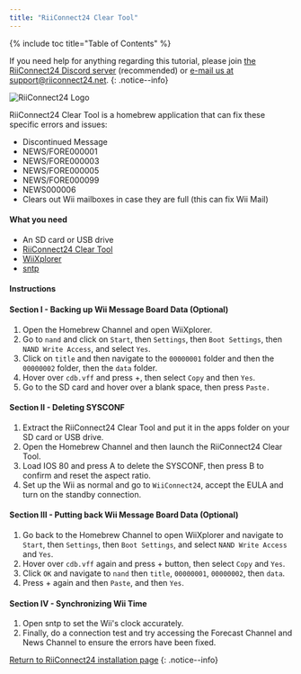 ```yaml
---
title: "RiiConnect24 Clear Tool"
---
```


{% include toc title="Table of Contents" %}

If you need help for anything regarding this tutorial, please join [the RiiConnect24 Discord server](https://discord.gg/rc24) (recommended) or [e-mail us at support@riiconnect24.net](mailto:support@riiconnect24.net).
{: .notice--info}

![RiiConnect24 Logo](/images/WiiRC24Logo.jpg)

RiiConnect24 Clear Tool is a homebrew application that can fix these specific errors and issues:

- Discontinued Message
- NEWS/FORE000001
- NEWS/FORE000003
- NEWS/FORE000005
- NEWS/FORE000099
- NEWS000006
- Clears out Wii mailboxes in case they are full (this can fix Wii Mail)

#### What you need

- An SD card or USB drive
- [RiiConnect24 Clear Tool](https://oscwii.org/library/app/RC24-Clear-Tool)
- [WiiXplorer](https://oscwii.org/library/app/wiixplorer-ss)
- [sntp](https://hbb1.oscwii.org/hbb/sntp/sntp.zip)

#### Instructions

#### Section I - Backing up Wii Message Board Data (Optional)

1. Open the Homebrew Channel and open WiiXplorer.
2. Go to `nand` and click on `Start`, then `Settings`, then `Boot Settings`, then `NAND Write Access`, and select `Yes`.
3. Click on `title` and then navigate to the `00000001` folder and then the `00000002` folder, then the `data` folder.
4. Hover over `cdb.vff` and press +, then select `Copy` and then `Yes`.
5. Go to the SD card and hover over a blank space, then press `Paste.`

#### Section II - Deleting SYSCONF

1. Extract the RiiConnect24 Clear Tool and put it in the apps folder on your SD card or USB drive.
2. Open the Homebrew Channel and then launch the RiiConnect24 Clear Tool.
3. Load IOS 80 and press A to delete the SYSCONF, then press B to confirm and reset the aspect ratio.
4. Set up the Wii as normal and go to `WiiConnect24`, accept the EULA and turn on the standby connection.

#### Section III - Putting back Wii Message Board Data (Optional)

1. Go back to the Homebrew Channel to open WiiXplorer and navigate to `Start`, then `Settings`, then `Boot Settings`, and select `NAND Write Access` and `Yes`.
2. Hover over `cdb.vff` again and press + button, then select `Copy` and `Yes`.
3. Click `OK` and navigate to `nand` then `title`, `00000001`, `00000002`, then `data`.
4. Press + again and then `Paste`, and then `Yes`.

#### Section IV - Synchronizing Wii Time

1. Open sntp to set the Wii's clock accurately.
2. Finally, do a connection test and try accessing the Forecast Channel and News Channel to ensure the errors have been fixed.

[Return to RiiConnect24 installation page](riiconnect24)
{: .notice--info}
